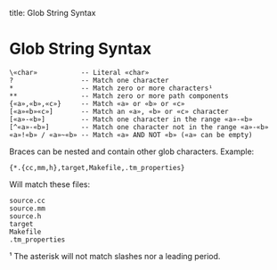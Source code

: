title: Glob String Syntax

# Glob String Syntax

	\«char»           -- Literal «char»
	?                 -- Match one character
	*                 -- Match zero or more characters¹
	**                -- Match zero or more path components
	{«a»,«b»,«c»}     -- Match «a» or «b» or «c»
	[«a»«b»«c»]       -- Match an «a», «b» or «c» character
	[«a»-«b»]         -- Match one character in the range «a»-«b»
	[^«a»-«b»]        -- Match one character not in the range «a»-«b»
	«a»!«b» / «a»~«b» -- Match «a» AND NOT «b» («a» can be empty)

Braces can be nested and contain other glob characters. Example:

	{*.{cc,mm,h},target,Makefile,.tm_properties}

Will match these files:

	source.cc
	source.mm
	source.h
	target
	Makefile
	.tm_properties

¹ The asterisk will not match slashes nor a leading period.
